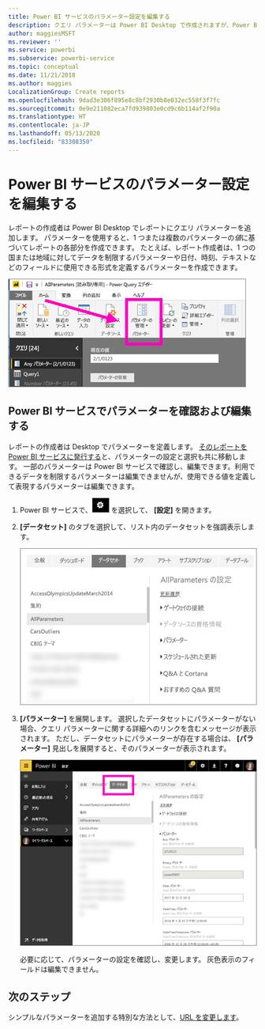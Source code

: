 ```yaml
---
title: Power BI サービスのパラメーター設定を編集する
description: クエリ パラメーターは Power BI Desktop で作成されますが、Power BI サービスで確認および更新できます
author: maggiesMSFT
ms.reviewer: ''
ms.service: powerbi
ms.subservice: powerbi-service
ms.topic: conceptual
ms.date: 11/21/2018
ms.author: maggies
LocalizationGroup: Create reports
ms.openlocfilehash: 9dad3e306f895e8c8bf2930b8e032ec558f3f7fc
ms.sourcegitcommit: 0e9e211082eca7fd939803e0cd9c6b114af2f90a
ms.translationtype: HT
ms.contentlocale: ja-JP
ms.lasthandoff: 05/13/2020
ms.locfileid: "83308350"
---
```

# <a name="edit-parameter-settings-in-the-power-bi-service"></a>Power BI サービスのパラメーター設定を編集する
レポートの作成者は Power BI Desktop でレポートにクエリ パラメーターを追加します。 パラメーターを使用すると、1 つまたは複数のパラメーターの*値*に基づいてレポートの各部分を作成できます。 たとえば、レポート作成者は、1 つの国または地域に対してデータを制限するパラメーターや日付、時刻、テキストなどのフィールドに使用できる形式を定義するパラメーターを作成できます。

![Desktop で [パラメーターの管理] オプションを表示している [ホーム] タブ](media/service-parameters/power-bi-manage-parameters.png)

## <a name="review-and-edit-parameters-in-power-bi-service"></a>Power BI サービスでパラメーターを確認および編集する

レポートの作成者は Desktop でパラメーターを定義します。 [そのレポートを Power BI サービスに発行する](../create-reports/desktop-upload-desktop-files.md)と、パラメーターの設定と選択も共に移動します。 一部のパラメーターは Power BI サービスで確認し、編集できます。利用できるデータを制限するパラメーターは編集できませんが、使用できる値を定義して表現するパラメーターは編集できます。

1. Power BI サービスで、![歯車アイコン](media/service-parameters/power-bi-cog.png) を選択して、 **[設定]** を開きます。

2. **[データセット]** のタブを選択して、リスト内のデータセットを強調表示します。 
    
    ![[データセット] タブが選択されている [設定] ウィンドウ](media/service-parameters/power-bi-select-dataset2.png)

3. **[パラメーター]** を展開します。  選択したデータセットにパラメーターがない場合、クエリ パラメーターに関する詳細へのリンクを含むメッセージが表示されます。 ただし、データセットにパラメーターが存在する場合は、 **[パラメーター]** 見出しを展開すると、そのパラメーターが表示されます。 

    ![[パラメーター] が展開されている [設定] ウィンドウ](media/service-parameters/power-bi-settings.png)

    必要に応じて、パラメーターの設定を確認し、変更します。 灰色表示のフィールドは編集できません。 


## <a name="next-steps"></a>次のステップ
シンプルなパラメーターを追加する特別な方法として、[URL を変更します](../collaborate-share/service-url-filters.md)。